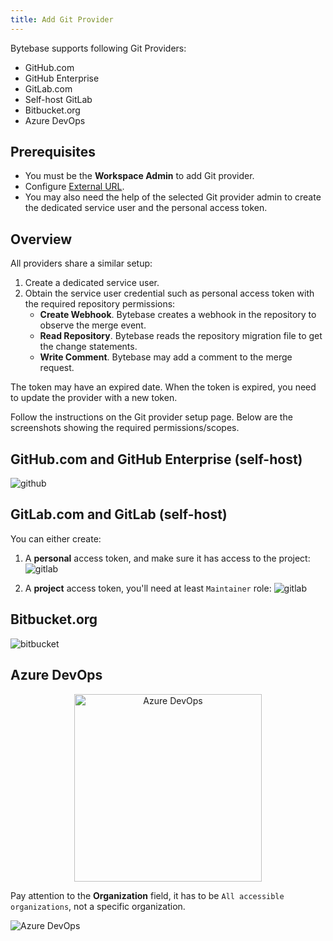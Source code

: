 ```yaml
---
title: Add Git Provider
---
```


Bytebase supports following Git Providers:

- GitHub.com
- GitHub Enterprise
- GitLab.com
- Self-host GitLab
- Bitbucket.org
- Azure DevOps

## Prerequisites

- You must be the **Workspace Admin** to add Git provider.
- Configure [External URL](/docs/get-started/install/external-url).
- You may also need the help of the selected Git provider admin to create the dedicated
  service user and the personal access token.

## Overview

All providers share a similar setup:

1. Create a dedicated service user.
1. Obtain the service user credential such as personal access token with the required repository permissions:
   - **Create Webhook**. Bytebase creates a webhook in the repository to observe the merge event.
   - **Read Repository**. Bytebase reads the repository migration file to get the change statements.
   - **Write Comment**. Bytebase may add a comment to the merge request.

<HintBlock type="info">

The token may have an expired date. When the token is expired, you need to update the provider with
a new token.

</HintBlock>

Follow the instructions on the Git provider setup page. Below are the screenshots showing the required
permissions/scopes.

## GitHub.com and GitHub Enterprise (self-host)

<TutorialBlock url="/docs/tutorials/database-cicd-best-practice-with-github" title="The Database CI/CD Best Practice with GitHub" />

![github](/content/docs/vcs-integration/add-git-provider/github-access-token.webp)

## GitLab.com and GitLab (self-host)

<TutorialBlock url="/docs/tutorials/database-cicd-best-practice-with-gitlab/" title="The Database CI/CD Best Practice with GitLab" />

You can either create:

1. A **personal** access token, and make sure it has access to the project:
   ![gitlab](/content/docs/vcs-integration/add-git-provider/gitlab-access-token-personal.webp)

1. A **project** access token, you'll need at least `Maintainer` role:
   ![gitlab](/content/docs/vcs-integration/add-git-provider/gitlab-access-token.webp)

## Bitbucket.org

<TutorialBlock url="/docs/tutorials/database-cicd-best-practice-with-bitbucket/" title="The Database CI/CD Best Practice with Bitbucket" />

![bitbucket](/content/docs/vcs-integration/add-git-provider/bitbucket-app-password-personal.webp)

## Azure DevOps

<TutorialBlock url="/docs/tutorials/database-cicd-best-practice-with-azure-devops/" title="The Database CI/CD Best Practice with Azure DevOps" />

<p align="center">
<img src="/content/docs/vcs-integration/add-git-provider/azure-devops-access-token.webp" alt="Azure DevOps" width="300" height="auto"  />
</p>

Pay attention to the **Organization** field, it has to be `All accessible organizations`, not a specific organization.

![Azure DevOps](/content/docs/vcs-integration/add-git-provider/azure-devops-access-token2.webp)
